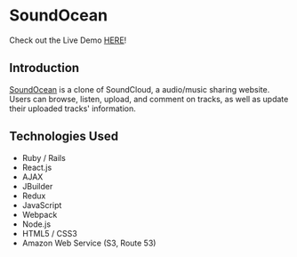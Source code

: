 # SoundOcean

Check out the Live Demo [HERE](https://soundocean.herokuapp.com/#/)!

## Introduction

[SoundOcean](https://soundocean.herokuapp.com/#/) is a clone of SoundCloud, a audio/music sharing website. Users can browse, listen, upload, and comment on tracks, as well as update their uploaded tracks' information.

## Technologies Used

- Ruby / Rails
- React.js
- AJAX
- JBuilder
- Redux
- JavaScript
- Webpack
- Node.js
- HTML5 / CSS3
- Amazon Web Service (S3, Route 53)


